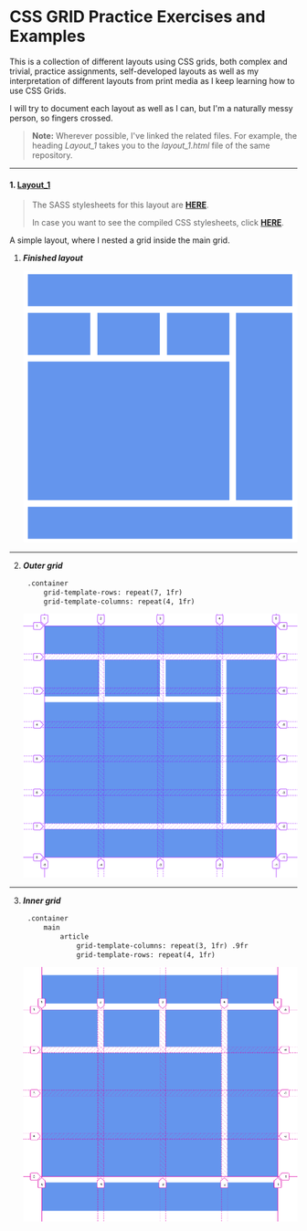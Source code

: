 # CSS GRID Practice Exercises and Examples


This is a collection of different layouts using CSS grids, both complex and trivial, practice assignments, self-developed layouts as well as my interpretation of different layouts from print media as I keep learning how to use CSS Grids. 

I will try to document each layout as well as I can, but I'm a naturally messy person, so fingers crossed.

> **Note:** Wherever possible, I've linked the related files. For example, the heading *Layout_1* takes you to the *layout_1.html* file of the same repository.

------

#### 1. [Layout_1](html/layout_1.html)

> The SASS stylesheets for this layout are **[HERE](assets/layout_1/layout_1.sass)**. 
> 
> In case you want to see the compiled CSS stylesheets, click **[HERE](assets/layout_1/layout_1.css)**.

A simple layout, where I nested a grid inside the main grid. 
1. ***Finished layout***

    ![Layout 1](assets/README/layout_1/layout_1.png) 

------
2. ***Outer grid***
  
        .container
            grid-template-rows: repeat(7, 1fr)
            grid-template-columns: repeat(4, 1fr)

    ![Outer grid](assets/README/layout_1/Outer&#32;grid.png) 

------
3. ***Inner grid*** 
  
        .container
            main
                article
                    grid-template-columns: repeat(3, 1fr) .9fr
                    grid-template-rows: repeat(4, 1fr)

    ![Inner grid](assets/README/layout_1/Inner&#32;grid.png)
